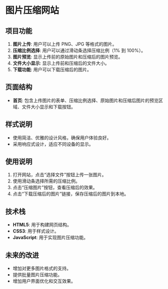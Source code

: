 # 图片压缩网站

## 项目功能
1. **图片上传**: 用户可以上传 PNG、JPG 等格式的图片。
2. **压缩比例选择**: 用户可以通过滑动条选择压缩比例（1% 到 100%）。
3. **图片预览**: 显示上传前的原始图片和压缩后的图片预览。
4. **文件大小显示**: 显示上传前和压缩后的文件大小。
5. **下载功能**: 用户可以下载压缩后的图片。

## 页面结构
- **首页**: 包含上传图片的表单、压缩比例选择、原始图片和压缩后图片的预览区域、文件大小显示和下载按钮。

## 样式说明
- 使用简洁、优雅的设计风格，确保用户体验良好。
- 采用响应式设计，适应不同设备的显示。

## 使用说明
1. 打开网站，点击“选择文件”按钮上传一张图片。
2. 使用滑动条选择所需的压缩比例。
3. 点击“压缩图片”按钮，查看压缩后的效果。
4. 点击“下载压缩后的图片”链接，保存压缩后的图片到本地。

## 技术栈
- **HTML5**: 用于构建网页结构。
- **CSS3**: 用于样式设计。
- **JavaScript**: 用于实现图片压缩功能。

## 未来的改进
- 增加对更多图片格式的支持。
- 提供批量图片压缩功能。
- 增加用户界面优化和交互效果。
